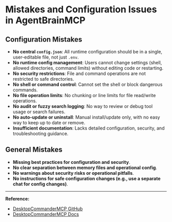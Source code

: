 # Mistakes and Configuration Issues in AgentBrainMCP

## Configuration Mistakes

- **No central `config.json`**: All runtime configuration should be in a single, user-editable file, not just `.env`.
- **No runtime config management**: Users cannot change settings (shell, allowed directories, command limits) without editing code or restarting.
- **No security restrictions**: File and command operations are not restricted to safe directories.
- **No shell or command control**: Cannot set the shell or block dangerous commands.
- **No file operation limits**: No chunking or line limits for file read/write operations.
- **No audit or fuzzy search logging**: No way to review or debug tool usage or search failures.
- **No auto-update or uninstall**: Manual install/update only, with no easy way to keep up to date or remove.
- **Insufficient documentation**: Lacks detailed configuration, security, and troubleshooting guidance.

## General Mistakes

- **Missing best practices for configuration and security**.
- **No clear separation between memory files and operational config**.
- **No warnings about security risks or operational pitfalls**.
- **No instructions for safe configuration changes (e.g., use a separate chat for config changes)**.

---

**Reference:**  
- [DesktopCommanderMCP GitHub](https://github.com/wonderwhy-er/DesktopCommanderMCP)  
- [DesktopCommanderMCP Docs](https://desktopcommander.app/)  